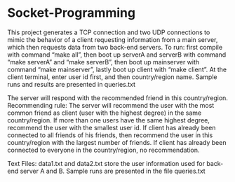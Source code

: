# Socket-Programming
This project generates a TCP connection and two UDP connections to mimic the behavior of a client requesting information from a main server, which then requests data from two back-end servers.
To run:
  first compile with command “make all”,
  then boot up serverA and serverB with command “make serverA” and “make serverB”, 
  then boot up mainserver with command “make mainserver”,
  lastly boot up client with “make client”.
  At the client terminal, enter user id first, and then country/region name.
  Sample runs and results are presented in queries.txt
  
The server will respond with the recommended friend in this country/region.
Recommending rule:
  The server will recommend the user with the most common friend as client (user with the highest degree) in the same country/region.
  If more than one users have the same highest degree, recommend the user with the smallest user id.
  If client has already been connected to all friends of his friends, then recommend the user in this country/region with the largest number of friends.
  If client has already been connected to everyone in the country/region, no recommendation.

Text Files:
  data1.txt and data2.txt store the user information used for back-end server A and B. 
  Sample runs are presented in the file queries.txt
